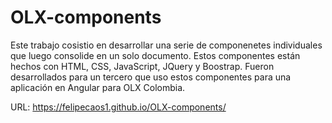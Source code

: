 # OLX-components
Este trabajo cosistio en desarrollar una serie de componenetes individuales que luego consolide en un solo documento. Estos componentes están hechos con HTML, CSS, JavaScript, JQuery y Boostrap. Fueron desarrollados para un tercero que uso estos componentes para una aplicación en Angular para OLX Colombia.   

URL: https://felipecaos1.github.io/OLX-components/
